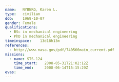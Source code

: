 ```yaml
---
name:	NYBERG, Karen L.
type:	civilian
dob:	1969-10-07
gender:	Female
qualifications:
  - BSc in mechanical engineering
  - PhD in mechanical engineering
timeinspace:	13d18h13m
references:
  - http://www.nasa.gov/pdf/740566main_current.pdf
missions:
  - name: STS-124
    time_start:   2008-05-31T21:02:12Z
    time_end:     2008-06-14T15:15:20Z
evas:
---
```

